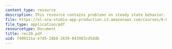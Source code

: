 ```yaml
---
content_type: resource
description: This resource contains problems on steady state behavior.
file: https://ol-ocw-studio-app-production.s3.amazonaws.com/courses/6-041-probabilistic-systems-analysis-and-applied-probability-spring-2006/f409131ae7d528b82639043983cd5ddb_rec20.pdf
file_type: application/pdf
resourcetype: Document
title: rec20.pdf
uid: f409131a-e7d5-28b8-2639-043983cd5ddb
---
```

